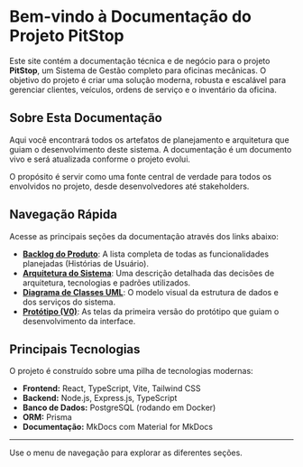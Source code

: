 # Bem-vindo à Documentação do Projeto PitStop

Este site contém a documentação técnica e de negócio para o projeto **PitStop**, um Sistema de Gestão completo para oficinas mecânicas. O objetivo do projeto é criar uma solução moderna, robusta e escalável para gerenciar clientes, veículos, ordens de serviço e o inventário da oficina.

## Sobre Esta Documentação

Aqui você encontrará todos os artefatos de planejamento e arquitetura que guiam o desenvolvimento deste sistema. A documentação é um documento vivo e será atualizada conforme o projeto evolui.

O propósito é servir como uma fonte central de verdade para todos os envolvidos no projeto, desde desenvolvedores até stakeholders.

## Navegação Rápida

Acesse as principais seções da documentação através dos links abaixo:

* [**Backlog do Produto**](./backlog.md): A lista completa de todas as funcionalidades planejadas (Histórias de Usuário).
* [**Arquitetura do Sistema**](./arquitetura.md): Uma descrição detalhada das decisões de arquitetura, tecnologias e padrões utilizados.
* [**Diagrama de Classes UML**](./diagrama_UML.md): O modelo visual da estrutura de dados e dos serviços do sistema.
* [**Protótipo (V0)**](./prototipo.md): As telas da primeira versão do protótipo que guiam o desenvolvimento da interface.

## Principais Tecnologias

O projeto é construído sobre uma pilha de tecnologias modernas:

* **Frontend:** React, TypeScript, Vite, Tailwind CSS
* **Backend:** Node.js, Express.js, TypeScript
* **Banco de Dados:** PostgreSQL (rodando em Docker)
* **ORM:** Prisma
* **Documentação:** MkDocs com Material for MkDocs

---

Use o menu de navegação para explorar as diferentes seções.